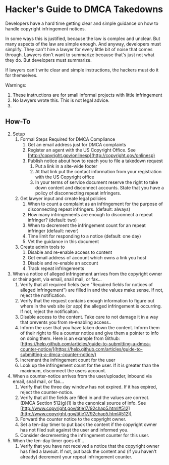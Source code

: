 # Hacker's Guide to DMCA Takedowns

Developers have a hard time getting clear and simple guidance on how to handle copyright infringement notices.

In some ways this is justified, because the law is complex and unclear. But many aspects of the law are simple enough. And anyway, developers must simplify. They can't hire a lawyer for every little bit of noise that comes through.  Lawyers don't want to summarize because that's just not what they do. But developers must summarize.

If lawyers can't write clear and simple instructions, the hackers must do it for themselves.

Warnings:
1. These instructions are for small informal projects with little infringement
2. No lawyers wrote this. This is not legal advice. 
3. 

## How-To

2.  Setup
    1.  Formal Steps Required for DMCA Compliance
        1.  Get an email address just for DMCA complaints
        2.  Register an agent with the US Copyright Office. See [http://copyright.gov/onlinesp](http://copyright.gov/onlinesp)
        3.  Publish notice about how to reach you to file a takedown request
            1.  Put a link in a site-wide footer
            2.  At that link put the contact information from your registration with the US Copyright office
            3.  In your terms of service document reserve the right to take down content and disconnect accounts. State that you have a policy of disconnecting repeat infringers.
    2.  Get lawyer input and create legal policies
        1.  When to count a complaint as an infringement for the purpose of disconnecting repeat infringers. (default: always)
        2.  How many infringements are enough to disconnect a repeat infringer? (default: two)
        3.  When to decrement the infringement count for an repeat infringer (default: never)
        4.  Time limit for responding to a notice (default: one day)
        5.  Vet the guidance in this document
    3.  Create admin tools to
        1.  Disable and re-enable access to content
        2.  Get email address of account which owns a link you host
        3.  Disable and re-enable an account
        4.  Track repeat infringements
3.  When a notice of alleged infringement arrives from the copyright owner or their agent, via email, snail mail, or fax...
    1.  Verify that all required fields (see "Required fields for notices of alleged infringement") are filled in and the values make sense. If not, reject the notification.
    2.  Verify that the request contains enough information to figure out where in the web site (or app) the alleged infringement is occurring. If not, reject the notificaiton.
    3.  Disable access to the content. Take care to not damage it in a way that prevents you from re-enabling access..
    4.  Inform the user that you have taken down the content. Inform them of their right to file a counter notice and give them a pointer to info on doing them. Here is an example from Github: [https://help.github.com/articles/guide-to-submitting-a-dmca-counter-notice/](https://help.github.com/articles/guide-to-submitting-a-dmca-counter-notice/)
    5.  Increment the infringement count for the user
    6.  Look up the infringement count for the user. If it is greater than the maximum, disconnect the users account.
4.  When a counter-notice arrives from the user/uploader, inbound via email, snail mail, or fax...
    1.  Verify that the three day window has not expired. If it has expired, reject the counter-notice.
    2.  Verify that all the fields are filled in and the values are correct. (DMCA Section 512(g)(1) is the canonical source of info. See [http://www.copyright.gov/title17/92chap5.html#512](http://www.copyright.gov/title17/92chap5.html#512))
    3.  Forward the counter notice to the copyright owner.
    4.  Set a ten-day timer to put back the content if the copyright owner has not filed suit against the user and informed you.
    5.  Consider decrementing the infringement counter for this user.
5.  When the ten-day timer goes off...
    1.  Verify that you have not received a notice that the copyright owner has filed a lawsuit. If not, put back the content and (if you haven't already) decrement your repeat infringement counter.
